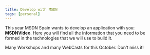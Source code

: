 ```yaml
---
title: Develop with MSDN
tags: [personal]
---
```

This year MSDN Spain wants to develop an application with you: **MSDNVideo**. [Here](http://www.microsoft.com/spanish/msdn/Spain/eventos/desarrolla/desarrolla.asp) you will find all the information that you need to be formed in the technologies that we will use to build it.

Many Workshops and many WebCasts for this October. Don't miss it!
